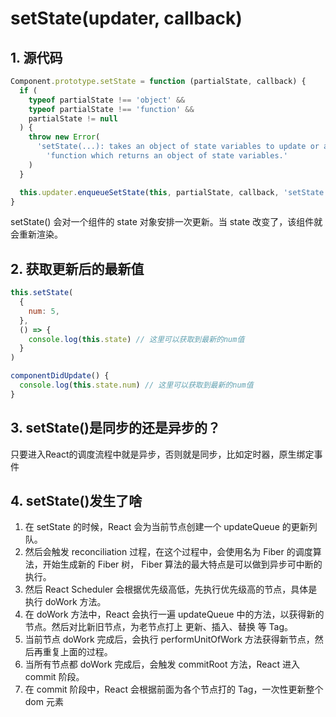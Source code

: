 # setState(updater, callback)

## 1. 源代码

```jsx
Component.prototype.setState = function (partialState, callback) {
  if (
    typeof partialState !== 'object' &&
    typeof partialState !== 'function' &&
    partialState != null
  ) {
    throw new Error(
      'setState(...): takes an object of state variables to update or a ' +
        'function which returns an object of state variables.'
    )
  }

  this.updater.enqueueSetState(this, partialState, callback, 'setState')
}
```

setState() 会对一个组件的 state 对象安排一次更新。当 state 改变了，该组件就会重新渲染。

## 2. 获取更新后的最新值

```jsx
this.setState(
  {
    num: 5,
  },
  () => {
    console.log(this.state) // 这里可以获取到最新的num值
  }
)
```

```jsx
componentDidUpdate() {
  console.log(this.state.num) // 这里可以获取到最新的num值
}
```

## 3. setState()是同步的还是异步的？

只要进入React的调度流程中就是异步，否则就是同步，比如定时器，原生绑定事件

## 4. setState()发生了啥

1. 在 setState 的时候，React 会为当前节点创建一个 updateQueue 的更新列队。
2. 然后会触发 reconciliation 过程，在这个过程中，会使用名为 Fiber 的调度算法，开始生成新的 Fiber 树， Fiber 算法的最大特点是可以做到异步可中断的执行。
3. 然后 React Scheduler 会根据优先级高低，先执行优先级高的节点，具体是执行 doWork 方法。
4. 在 doWork 方法中，React 会执行一遍 updateQueue 中的方法，以获得新的节点。然后对比新旧节点，为老节点打上 更新、插入、替换 等 Tag。
5. 当前节点 doWork 完成后，会执行 performUnitOfWork 方法获得新节点，然后再重复上面的过程。
6. 当所有节点都 doWork 完成后，会触发 commitRoot 方法，React 进入 commit 阶段。
7. 在 commit 阶段中，React 会根据前面为各个节点打的 Tag，一次性更新整个 dom 元素

